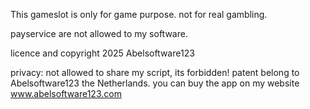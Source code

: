 This gameslot is only for game purpose. not for real gambling.

payservice are not allowed to my software.

licence and copyright 2025 Abelsoftware123

privacy: not allowed to share my script, its forbidden! 
patent belong to Abelsoftware123 the Netherlands. 
you can buy the app on my website www.abelsoftware123.com
